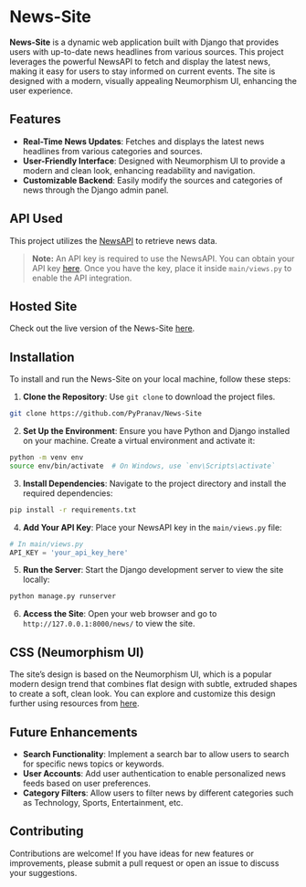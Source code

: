 # News-Site

**News-Site** is a dynamic web application built with Django that provides users with up-to-date news headlines from various sources. This project leverages the powerful NewsAPI to fetch and display the latest news, making it easy for users to stay informed on current events. The site is designed with a modern, visually appealing Neumorphism UI, enhancing the user experience.

## Features

- **Real-Time News Updates**: Fetches and displays the latest news headlines from various categories and sources.
- **User-Friendly Interface**: Designed with Neumorphism UI to provide a modern and clean look, enhancing readability and navigation.
- **Customizable Backend**: Easily modify the sources and categories of news through the Django admin panel.

## API Used

This project utilizes the <a href="https://newsapi.org/" target="_blank">NewsAPI</a> to retrieve news data. 

> **Note:** An API key is required to use the NewsAPI. You can obtain your API key <a href="https://newsapi.org/register" target="_blank">here</a>. Once you have the key, place it inside `main/views.py` to enable the API integration.

## Hosted Site

Check out the live version of the News-Site <a href="https://pypranav.pythonanywhere.com/news/" target="_blank">here</a>.

## Installation

To install and run the News-Site on your local machine, follow these steps:

1. **Clone the Repository**: Use `git clone` to download the project files.

```bash
git clone https://github.com/PyPranav/News-Site
```

2. **Set Up the Environment**: Ensure you have Python and Django installed on your machine. Create a virtual environment and activate it:

```bash
python -m venv env
source env/bin/activate  # On Windows, use `env\Scripts\activate`
```

3. **Install Dependencies**: Navigate to the project directory and install the required dependencies:

```bash
pip install -r requirements.txt
```

4. **Add Your API Key**: Place your NewsAPI key in the `main/views.py` file:

```python
# In main/views.py
API_KEY = 'your_api_key_here'
```

5. **Run the Server**: Start the Django development server to view the site locally:

```bash
python manage.py runserver
```

6. **Access the Site**: Open your web browser and go to `http://127.0.0.1:8000/news/` to view the site.

## CSS (Neumorphism UI)

The site’s design is based on the Neumorphism UI, which is a popular modern design trend that combines flat design with subtle, extruded shapes to create a soft, clean look. You can explore and customize this design further using resources from <a href="https://demo.themesberg.com/neumorphism-ui/" target="_blank">here</a>.

## Future Enhancements

- **Search Functionality**: Implement a search bar to allow users to search for specific news topics or keywords.
- **User Accounts**: Add user authentication to enable personalized news feeds based on user preferences.
- **Category Filters**: Allow users to filter news by different categories such as Technology, Sports, Entertainment, etc.


## Contributing

Contributions are welcome! If you have ideas for new features or improvements, please submit a pull request or open an issue to discuss your suggestions.
